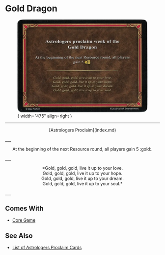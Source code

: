 # Gold Dragon

<figure markdown="span">

![Gold Dragon](../assets/astrologers_proclaim-gold_dragon.webp){ width="475" align=right }

</figure>

___
<p style="text-align: center;" markdown>[Astrologers Proclaim](index.md)</p>
___
<p style="text-align: center;" markdown>At the beginning of the next Resource round, all players gain 5 :gold:.</p>
___
<p style="text-align: center;" markdown>*Gold, gold, gold, live it up to your love.<br>Gold, gold, gold, live it up to your hope.<br>Gold, gold, gold, live it up to your dream.<br>Gold, gold, gold, live it up to your soul.*</p>
___


## Comes With

- [Core Game](../content/core_game.md)


## See Also

- [List of Astrologers Proclaim Cards](index.md)
